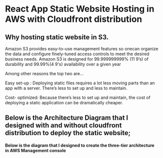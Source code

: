 #  React App Static Website Hosting in AWS with Cloudfront distribution

##  Why hosting static website in S3.

Amazon S3 provides easy-to-use management features so onecan organize the data and configure finely-tuned 
access controls to meet the desired business needs. Amazon S3 is designed for 99.999999999% (11 9’s) of durability and
99.99%(4 9's) availability over a given year

Among other reasons the top two are...

Easy set-up : Deploying static files requires a lot less moving parts than an app with a server. There’s less to set up and less to maintain.

Cost- optimized:  Because there’s less to set up and maintain, the cost of deploying a static application can be dramatically cheaper.

## Below is the Architecture Diagram that I designed with and without cloudfront distribution to deploy the static website;



#### Below is the diagram that I designed to create the three-tier architecture in AWS Management console
